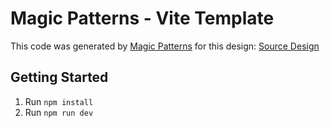 # Magic Patterns - Vite Template

This code was generated by [Magic Patterns](https://magicpatterns.com) for this design: [Source Design](https://www.magicpatterns.com/c/omygbnbuymtibtdf2ntycc)

## Getting Started

1. Run `npm install`
2. Run `npm run dev`
